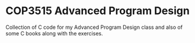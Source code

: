 # COP3515 Advanced Program Design 
Collection of C code for my Advanced Program Design class and also of some C books along with the exercises.
